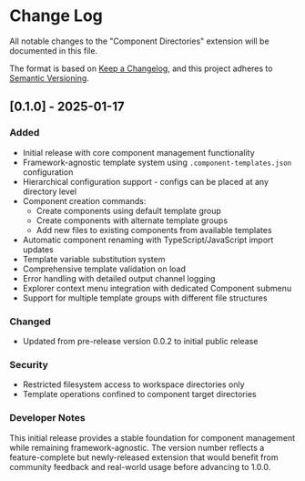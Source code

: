 # Change Log

All notable changes to the "Component Directories" extension will be documented in this file.

The format is based on [Keep a Changelog](https://keepachangelog.com/en/1.1.0/),
and this project adheres to [Semantic Versioning](https://semver.org/spec/v2.0.0.html).

## [0.1.0] - 2025-01-17

### Added

- Initial release with core component management functionality
- Framework-agnostic template system using `.component-templates.json` configuration
- Hierarchical configuration support - configs can be placed at any directory level
- Component creation commands:
  - Create components using default template group
  - Create components with alternate template groups
  - Add new files to existing components from available templates
- Automatic component renaming with TypeScript/JavaScript import updates
- Template variable substitution system
- Comprehensive template validation on load
- Error handling with detailed output channel logging
- Explorer context menu integration with dedicated Component submenu
- Support for multiple template groups with different file structures

### Changed

- Updated from pre-release version 0.0.2 to initial public release

### Security

- Restricted filesystem access to workspace directories only
- Template operations confined to component target directories

### Developer Notes

This initial release provides a stable foundation for component management while remaining framework-agnostic. The version number reflects a feature-complete but newly-released extension that would benefit from community feedback and real-world usage before advancing to 1.0.0.
